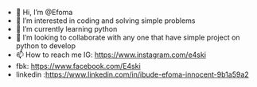 - 👋 Hi, I’m @Efoma
- 👀 I’m interested in coding and solving simple problems
- 🌱 I’m currently learning python
- 💞️ I’m looking to collaborate with any one that have simple project on python to develop
- 📫 How to reach me IG: https://www.instagram.com/e4ski
-  fbk: https://www.facebook.com/E4ski 
- linkedin :https://www.linkedin.com/in/ibude-efoma-innocent-9b1a59a2

<!---
Efoma/Efoma is a ✨ special ✨ repository because its `README.md` (this file) appears on your GitHub profile.
You can click the Preview link to take a look at your changes.
--->
